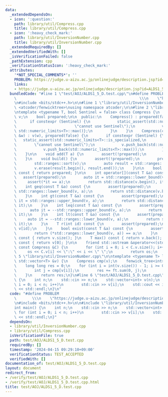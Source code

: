 ```yaml
---
data:
  _extendedDependsOn:
  - icon: ':question:'
    path: library/util/Compress.cpp
    title: library/util/Compress.cpp
  - icon: ':heavy_check_mark:'
    path: library/util/InversionNumber.cpp
    title: library/util/InversionNumber.cpp
  _extendedRequiredBy: []
  _extendedVerifiedWith: []
  _isVerificationFailed: false
  _pathExtension: cpp
  _verificationStatusIcon: ':heavy_check_mark:'
  attributes:
    '*NOT_SPECIAL_COMMENTS*': ''
    PROBLEM: https://judge.u-aizu.ac.jp/onlinejudge/description.jsp?id=ALDS1_5_D
    links:
    - https://judge.u-aizu.ac.jp/onlinejudge/description.jsp?id=ALDS1_5_D
  bundledCode: "#line 1 \"test/AOJ/ALDS1_5_D.test.cpp\"\n#define PROBLEM         \
    \                                                       \\\n    \"https://judge.u-aizu.ac.jp/onlinejudge/description.jsp?id=ALDS1_5_D\"\
    \n#include <bits/stdc++.h>\n\n#line 1 \"library/util/InversionNumber.cpp\"\n#include\
    \ <atcoder/fenwicktree>\nusing namespace atcoder;\n\n#line 2 \"library/util/Compress.cpp\"\
    \ntemplate <typename T, bool Sentinel = false> class Compress {\n    std::vector<T>\
    \ v;\n    bool prepared;\n\n  public:\n    Compress() : prepared(false) {\n  \
    \      if constexpr (Sentinel) {\n            static_assert(std::numeric_limits<T>::is_specialized,\n\
    \                          \"cannot use Sentinel\");\n            v = {std::numeric_limits<T>::min(),\
    \ std::numeric_limits<T>::max()};\n        }\n    }\n    Compress(const std::vector<T>\
    \ &w) : v(w), prepared(false) {\n        if constexpr (Sentinel) {\n         \
    \   static_assert(std::numeric_limits<T>::is_specialized,\n                  \
    \        \"cannot use Sentinel\");\n            v.push_back(std::numeric_limits<T>::min());\n\
    \            v.push_back(std::numeric_limits<T>::max());\n        }\n        build();\n\
    \    }\n\n    void add(T a) {\n        assert(!prepared);\n        v.push_back(a);\n\
    \    }\n    void build() {\n        assert(!prepared);\n        prepared = true;\n\
    \        std::ranges::sort(v);\n        auto result = std::ranges::unique(v);\n\
    \        v.erase(result.begin(), result.end());\n    }\n\n    bool is_prepared()\
    \ const { return prepared; }\n\n    int operator[](const T &a) const {\n     \
    \   assert(prepared);\n        auto it = std::ranges::lower_bound(v, a);\n   \
    \     assert(*it == a);\n        return std::distance(v.begin(), it);\n    }\n\
    \    int geq(const T &a) const {\n        assert(prepared);\n        auto it =\
    \ std::ranges::lower_bound(v, a);\n        return std::distance(v.begin(), it);\n\
    \    }\n    int gt(const T &a) const {\n        assert(prepared);\n        auto\
    \ it = std::ranges::upper_bound(v, a);\n        return std::distance(v.begin(),\
    \ it);\n    }\n    int leq(const T &a) const {\n        assert(prepared);\n  \
    \      auto it = --std::ranges::upper_bound(v, a);\n        return std::distance(v.begin(),\
    \ it);\n    }\n    int lt(const T &a) const {\n        assert(prepared);\n   \
    \     auto it = --std::ranges::lower_bound(v, a);\n        return std::distance(v.begin(),\
    \ it);\n    }\n    T r(int id) const {\n        assert(prepared);\n        return\
    \ v[id];\n    }\n    bool exist(const T &a) const {\n        assert(prepared);\n\
    \        return (*std::ranges::lower_bound(v, a)) == a;\n    }\n    int size()\
    \ const { return v.size(); }\n    T max() const { return v.back(); }\n    T min()\
    \ const { return v[0]; }\n\n    friend std::ostream &operator<<(std::ostream &os,\
    \ const Compress &C) {\n        for (int i = 0; i < C.v.size(); i++)\n       \
    \     os << C.v[i] << \":\" << i << \" \";\n        return os;\n    }\n};\n#line\
    \ 5 \"library/util/InversionNumber.cpp\"\n\ntemplate <typename T> long long inversion_number(const\
    \ std::vector<T> &v) {\n    Compress cmp(v);\n    fenwick_tree<int> ft(cmp.size());\n\
    \    long long res = 0;\n    for (int i = int(v.size()) - 1; i >= 0; i--) {\n\
    \        int j = cmp[v[i]];\n        res += ft.sum(0, j);\n        ft.add(j, 1);\n\
    \    }\n    return res;\n}\n#line 6 \"test/AOJ/ALDS1_5_D.test.cpp\"\n\nint main()\
    \ {\n    int n;\n    std::cin >> n;\n    std::vector<int> v(n);\n    for (int\
    \ i = 0; i < n; i++)\n        std::cin >> v[i];\n    std::cout << inversion_number(v)\
    \ << std::endl;\n}\n"
  code: "#define PROBLEM                                                         \
    \       \\\n    \"https://judge.u-aizu.ac.jp/onlinejudge/description.jsp?id=ALDS1_5_D\"\
    \n#include <bits/stdc++.h>\n\n#include \"library/util/InversionNumber.cpp\"\n\n\
    int main() {\n    int n;\n    std::cin >> n;\n    std::vector<int> v(n);\n   \
    \ for (int i = 0; i < n; i++)\n        std::cin >> v[i];\n    std::cout << inversion_number(v)\
    \ << std::endl;\n}"
  dependsOn:
  - library/util/InversionNumber.cpp
  - library/util/Compress.cpp
  isVerificationFile: true
  path: test/AOJ/ALDS1_5_D.test.cpp
  requiredBy: []
  timestamp: '2024-04-15 09:29:10+09:00'
  verificationStatus: TEST_ACCEPTED
  verifiedWith: []
documentation_of: test/AOJ/ALDS1_5_D.test.cpp
layout: document
redirect_from:
- /verify/test/AOJ/ALDS1_5_D.test.cpp
- /verify/test/AOJ/ALDS1_5_D.test.cpp.html
title: test/AOJ/ALDS1_5_D.test.cpp
---
```

